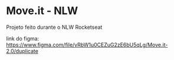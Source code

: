 # Move.it - NLW
Projeto feito durante o NLW Rocketseat

link do figma: https://www.figma.com/file/vRbW1u0CEZuG2zE6bU5qLg/Move.it-2.0/duplicate